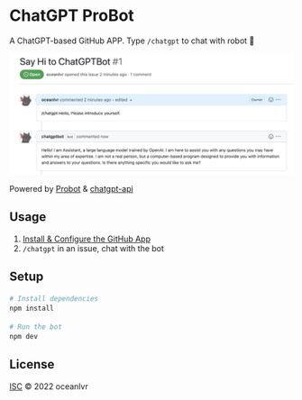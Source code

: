 # ChatGPT ProBot

A ChatGPT-based GitHub APP. Type `/chatgpt` to chat with robot 🤖️

![hello](./assets/Hi.jpg)

Powered by [Probot](https://github.com/probot/probot) & [chatgpt-api](https://github.com/transitive-bullshit/chatgpt-api)

## Usage

1. [Install & Configure the GitHub App](https://github.com/apps/chatgptbot)
2. `/chatgpt` in an issue, chat with the bot

## Setup

```sh
# Install dependencies
npm install

# Run the bot
npm dev
```

## License

[ISC](LICENSE) © 2022 oceanlvr

